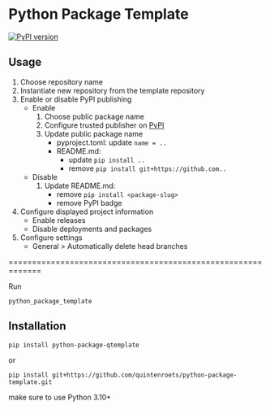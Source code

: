 # Python Package Template
[![PyPI version](https://badge.fury.io/py/superpathlib.svg)](https://badge.fury.io/py/python-package-qtemplate)
## Usage
1) Choose repository name
2) Instantiate new repository from the template repository
3) Enable or disable PyPI publishing
   * Enable
      1) Choose public package name
      2) Configure trusted publisher on [PyPI](https://pypi.org/manage/account/publishing/)
      3) Update public package name
         * pyproject.toml: update `name = ..`
         * README.md:
           * update `pip install ..`
           * remove `pip install git+https://github.com..`
   * Disable
      1) Update README.md:
           * remove `pip install <package-slug>`
           * remove PyPI badge
4) Configure displayed project information
   * Enable releases
   * Disable deployments and packages
5) Configure settings
   * General > Automatically delete head branches

=============================================================

Run
```shell
python_package_template
```
## Installation
```shell
pip install python-package-qtemplate
```
or
```shell
pip install git+https://github.com/quintenroets/python-package-template.git
```
make sure to use Python 3.10+
